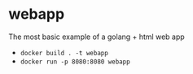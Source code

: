 # webapp

The most basic example of a golang + html web app  

* `docker build . -t webapp`  
* `docker run -p 8080:8080 webapp`  
